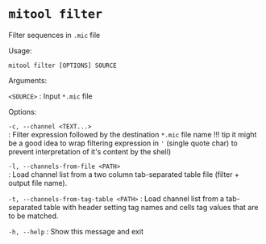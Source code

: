 # `mitool filter`

Filter sequences in `.mic` file

Usage: 

```shell
mitool filter [OPTIONS] SOURCE
```

Arguments:

`<SOURCE>`
: Input `*.mic` file

Options:

`-c, --channel <TEXT...>`            
: Filter expression followed by the destination `*.mic` file name 
    !!! tip 
        it might be a good idea to wrap filtering expression in `'` (single quote char) to prevent interpretation of 
        it's content by the shell)

`-l, --channels-from-file <PATH>`    
: Load channel list from a two column tab-separated table file (filter + output file name).

`-t, --channels-from-tag-table <PATH>`
: Load channel list from a tab-separated table with header setting tag names and cells tag values that are to be matched.

`-h, --help`
: Show this message and exit

